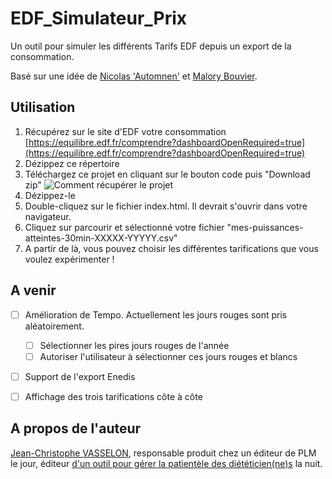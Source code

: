 # EDF_Simulateur_Prix
Un outil pour simuler les différents Tarifs EDF depuis un export de la consommation.

Basé sur une idée de [Nicolas 'Automnen'](https://twitter.com/autommen/) et [Malory Bouvier](https://twitter.com/MaloryBouvier/).

## Utilisation
1) Récupérez sur le site d'EDF votre consommation [https://equilibre.edf.fr/comprendre?dashboardOpenRequired=true](https://equilibre.edf.fr/comprendre?dashboardOpenRequired=true)
2) Dézippez ce répertoire
3) Téléchargez ce projet en cliquant sur le bouton code puis "Download zip"
![Comment récupérer le projet](https://user-images.githubusercontent.com/1168432/216541398-0d862d3f-30d6-4b08-9e79-7e3d5a1cdfef.png)
4) Dézippez-le
5) Double-cliquez sur le fichier index.html. Il devrait s'ouvrir dans votre navigateur.
6) Cliquez sur parcourir et sélectionné votre fichier "mes-puissances-atteintes-30min-XXXXX-YYYYY.csv"
7) A partir de là, vous pouvez choisir les différentes tarifications que vous voulez expérimenter !

## A venir
- [ ] Amélioration de Tempo. Actuellement les jours rouges sont pris aléatoirement.
  - [ ] Sélectionner les pires jours rouges de l'année
  - [ ] Autoriser l'utilisateur à sélectionner ces jours rouges et blancs
- [ ] Support de l'export Enedis
- [ ] Affichage des trois tarifications côte à côte


## A propos de l'auteur
[Jean-Christophe VASSELON](https://www.linkedin.com/in/jvasselon/), responsable produit chez un éditeur de PLM le jour, éditeur [d'un outil pour gérer la patientèle des diététicien(ne)s](https://www.patientailes.com) la nuit.